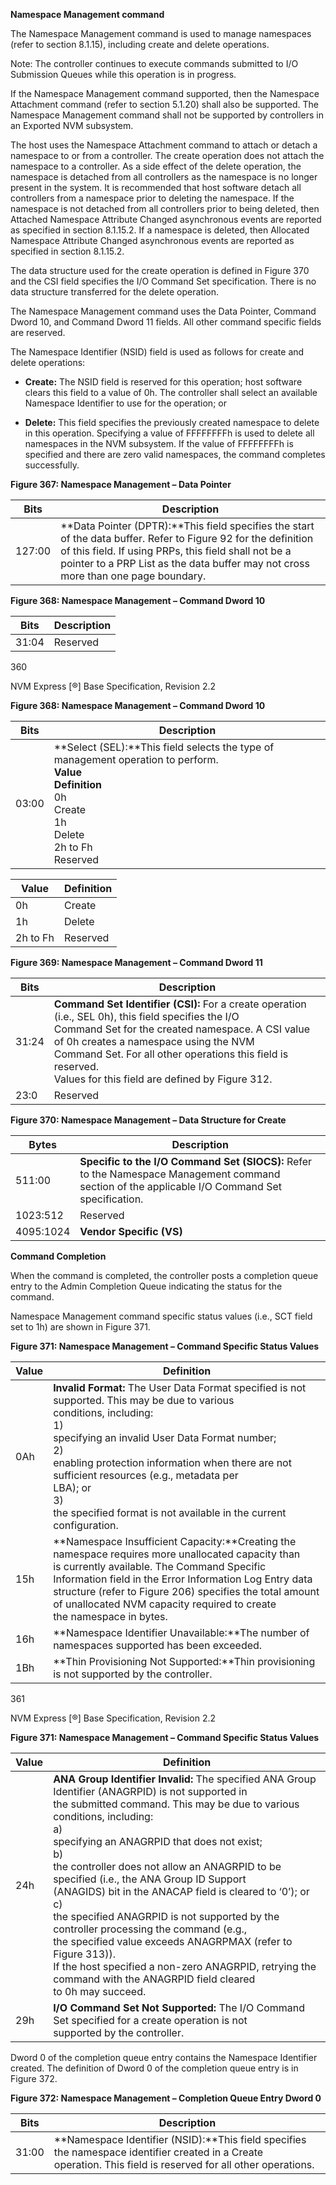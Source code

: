 ﻿
**Namespace Management command**


The Namespace Management command is used to manage namespaces (refer to section 8.1.15), including
create and delete operations.


Note: The controller continues to execute commands submitted to I/O Submission Queues while this
operation is in progress.


If the Namespace Management command supported, then the Namespace Attachment command (refer to
section 5.1.20) shall also be supported. The Namespace Management command shall not be supported by
controllers in an Exported NVM subsystem.


The host uses the Namespace Attachment command to attach or detach a namespace to or from a
controller. The create operation does not attach the namespace to a controller. As a side effect of the delete
operation, the namespace is detached from all controllers as the namespace is no longer present in the
system. It is recommended that host software detach all controllers from a namespace prior to deleting the
namespace. If the namespace is not detached from all controllers prior to being deleted, then Attached
Namespace Attribute Changed asynchronous events are reported as specified in section 8.1.15.2. If a
namespace is deleted, then Allocated Namespace Attribute Changed asynchronous events are reported
as specified in section 8.1.15.2.


The data structure used for the create operation is defined in Figure 370 and the CSI field specifies the I/O
Command Set specification. There is no data structure transferred for the delete operation.


The Namespace Management command uses the Data Pointer, Command Dword 10, and Command
Dword 11 fields. All other command specific fields are reserved.


The Namespace Identifier (NSID) field is used as follows for create and delete operations:


  - **Create:** The NSID field is reserved for this operation; host software clears this field to a value of
0h. The controller shall select an available Namespace Identifier to use for the operation; or

  - **Delete:** This field specifies the previously created namespace to delete in this operation. Specifying
a value of FFFFFFFFh is used to delete all namespaces in the NVM subsystem. If the value of
FFFFFFFFh is specified and there are zero valid namespaces, the command completes
successfully.


**Figure 367: Namespace Management – Data Pointer**





|Bits|Description|
|---|---|
|127:00|**Data Pointer (DPTR):**This field specifies the start of the data buffer. Refer to Figure 92 for the definition<br>of this field. If using PRPs, this field shall not be a pointer to a PRP List as the data buffer may not cross<br>more than one page boundary.|


**Figure 368: Namespace Management – Command Dword 10**




|Bits|Description|
|---|---|
|31:04|Reserved|



360


NVM Express [®] Base Specification, Revision 2.2


**Figure 368: Namespace Management – Command Dword 10**





|Bits|Description|
|---|---|
|03:00|**Select (SEL):**This field selects the type of management operation to perform.<br>**Value**<br>**Definition**<br>0h<br>Create<br>1h<br>Delete<br>2h to Fh<br>Reserved|


|Value|Definition|
|---|---|
|0h|Create|
|1h|Delete|
|2h to Fh|Reserved|


**Figure 369: Namespace Management – Command Dword 11**









|Bits|Description|
|---|---|
|31:24|**Command Set Identifier (CSI):** For a create operation (i.e., SEL 0h), this field specifies the I/O<br>Command Set for the created namespace. A CSI value of 0h creates a namespace using the NVM<br>Command Set. For all other operations this field is reserved.<br>Values for this field are defined by Figure 312.|
|23:0|Reserved|


**Figure 370: Namespace Management – Data Structure for Create**

|Bytes|Description|
|---|---|
|511:00|**Specific to the I/O Command Set (SIOCS):** Refer to the Namespace Management command<br>section of the applicable I/O Command Set specification.|
|1023:512|Reserved|
|4095:1024|**Vendor Specific (VS)**|



**Command Completion**


When the command is completed, the controller posts a completion queue entry to the Admin Completion
Queue indicating the status for the command.


Namespace Management command specific status values (i.e., SCT field set to 1h) are shown in Figure
371.


**Figure 371: Namespace Management – Command Specific Status Values**







|Value|Definition|
|---|---|
|0Ah|**Invalid Format:** The User Data Format specified is not supported. This may be due to various<br>conditions, including:<br>1)<br>specifying an invalid User Data Format number;<br>2)<br>enabling protection information when there are not sufficient resources (e.g., metadata per<br>LBA); or<br>3)<br>the specified format is not available in the current configuration.|
|15h|**Namespace Insufficient Capacity:**Creating the namespace requires more unallocated capacity than<br>is currently available. The Command Specific Information field in the Error Information Log Entry data<br>structure (refer to Figure 206) specifies the total amount of unallocated NVM capacity required to create<br>the namespace in bytes.|
|16h|**Namespace Identifier Unavailable:**The number of namespaces supported has been exceeded.|
|1Bh|**Thin Provisioning Not Supported:**Thin provisioning is not supported by the controller.|


361


NVM Express [®] Base Specification, Revision 2.2


**Figure 371: Namespace Management – Command Specific Status Values**







|Value|Definition|
|---|---|
|24h|**ANA Group Identifier Invalid:** The specified ANA Group Identifier (ANAGRPID) is not supported in<br>the submitted command. This may be due to various conditions, including:<br>a)<br>specifying an ANAGRPID that does not exist;<br>b)<br>the controller does not allow an ANAGRPID to be specified (i.e., the ANA Group ID Support<br>(ANAGIDS) bit in the ANACAP field is cleared to ‘0’); or<br>c)<br>the specified ANAGRPID is not supported by the controller processing the command (e.g.,<br>the specified value exceeds ANAGRPMAX (refer to Figure 313)).<br>If the host specified a non-zero ANAGRPID, retrying the command with the ANAGRPID field cleared<br>to 0h may succeed.|
|29h|**I/O Command Set Not Supported:** The I/O Command Set specified for a create operation is not<br>supported by the controller.|


Dword 0 of the completion queue entry contains the Namespace Identifier created. The definition of Dword
0 of the completion queue entry is in Figure 372.


**Figure 372: Namespace Management – Completion Queue Entry Dword 0**

|Bits|Description|
|---|---|
|31:00|**Namespace Identifier (NSID):**This field specifies the namespace identifier created in a Create<br>operation. This field is reserved for all other operations.|

